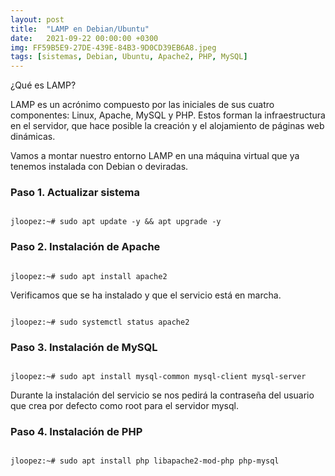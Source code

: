 ```yaml
---
layout: post
title:  "LAMP en Debian/Ubuntu"
date:   2021-09-22 00:00:00 +0300
img: FF59B5E9-27DE-439E-84B3-9D0CD39EB6A8.jpeg
tags: [sistemas, Debian, Ubuntu, Apache2, PHP, MySQL]
---
```

¿Qué es LAMP?

LAMP es un acrónimo compuesto por las iniciales de sus cuatro componentes: Linux, Apache, MySQL y PHP. Estos forman la infraestructura en el servidor, que hace posible la creación y el alojamiento de páginas web dinámicas.

Vamos a montar nuestro entorno LAMP en una máquina virtual que ya tenemos instalada con Debian o deviradas.

### Paso 1. Actualizar sistema
```code

jloopez:~# sudo apt update -y && apt upgrade -y

```

### Paso 2. Instalación de Apache
```code

jloopez:~# sudo apt install apache2

```
Verificamos que se ha instalado y que el servicio está en marcha.
```code

jloopez:~# sudo systemctl status apache2

```
### Paso 3. Instalación de MySQL
```code

jloopez:~# sudo apt install mysql-common mysql-client mysql-server

```
Durante la instalación del servicio se nos pedirá la contraseña del usuario que crea por defecto como root para el servidor mysql.

### Paso 4. Instalación de PHP
```code

jloopez:~# sudo apt install php libapache2-mod-php php-mysql

```

